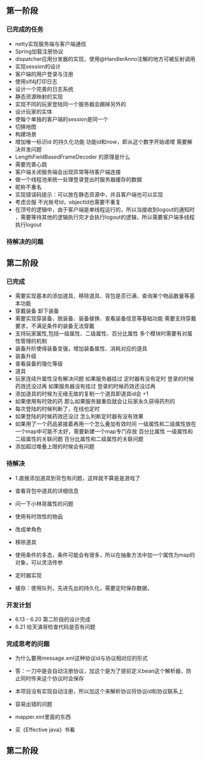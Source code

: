 ## 第一阶段
### 已完成的任务
* netty实现服务端与客户端通信
* Spring加载注册协议
* dispatcher应用分发器的实现，使用@HandlerAnno注解的地方可被反射调用
* 实现session的设计
* 客户端的用户登录与注册
* 使用slf4j打印日志
* 设计一个完善的日志系统
* 静态资源映射的实现
* 实现不同的玩家登陆同一个服务器会踢掉另外的
* 设计玩家的实体
* 使每个单独的客户端的session是同一个
* 切换地图
* 构建场景
* 增加唯一标识id 的持久化功能 功能id和now，即从这个数字开始递增 需要解决并发问题
* LengthFieldBasedFrameDecoder 的原理是什么
* 需要完善心跳
* 客户端关闭服务端会出现异常等待客户端连接
* 做一个线程池来统一处理登录登出时服务器缓存的数据
* 昵称不重名
* 实现错误码提示：可以放在静态资源中，并且客户端也可以实现
* 考虑合服 不光账号Id，objectId也需要不重复
* 在顶号的逻辑中，由于客户端是单线程运行的，所以当接收到logout的通知时
，需要等待其他的逻辑执行完才会执行logout的逻辑，所以需要客户端多线程执行logout

### 待解决的问题

## 第二阶段
### 已完成
* 需要实现基本的添加道具、移除道具、背包是否已满、查询某个物品数量等基本功能
* 穿戴装备 卸下装备
* 需要实现穿装备、脱装备、装备替换、查看装备信息等基础功能
  需要支持穿戴要求，不满足条件的装备无法穿戴
* 支持玩家属性,包括一级属性、二级属性、百分比属性
    多个模块时需要有对属性管理的机制
* 装备升阶使得装备变强，增加装备属性、消耗对应的道具
* 装备升级
* 查看装备的强化等级
* 道具
* 玩家连续升属性没有解决问题
如果服务器挂过 定时器有没有定时
登录的时候药效还没过再
如果服务器没有挂过
登录的时候药效还没过再
* 添加道具的时候为无缘无故的复制一个道具即道具id会 +1
* 如果使用有时效的药 那么如果服务器重启就会让玩家永久获得药剂的
* 每次登陆的时候判断了，在线也定时
* 如果登陆的时候药效还没过 怎么判断定时器有没有效果
* 如果用了一个药品紧接着再用一个怎么叠加有效时间
  一级属性和二级属性放在一个map中可能不太好，需要新建一个map专门存放 百分比属性
  一级属性和二级属性的关联问题
  百分比属性和二级属性的关联问题
* 添加超过堆叠上限的时候会有问题

### 待解决
* 1.直接添加道具到背包有问题，这样就不算是是游戏了
* 查看背包中道具的详细信息

* 问一下小林哥属性的问题 

* 使用有时效性的物品

* 改成单角色

* 移除道具
* 使用条件的多态，条件可能会有很多，所以在抽象方法中加一个属性为map的对象，可以灵活传参

* 定时器实现

* 缓存：使用队列，先进先出的持久化，需要定时保存数据，








### 开发计划

* 6.13 - 6.20 第二阶段的设计完成
* 6.21 给天滈哥检查代码是否有问题

### 完成思考的问题
* 为什么要用message.xml这种协议id与协议相对应的形式
* 答：一刀中是会自动注册协议，加这个是为了提前定义bean这个解析器，防止同时传来这个协议时会保存
* 本项目没有实现自动注册，所以加这个来解析协议将协议id和协议联系上


* 容易出错的问题
* mapper.xml里面的东西

* 买《Effective java》书看


## 第二阶段